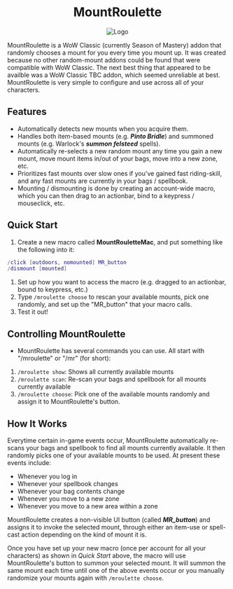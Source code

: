 <div align="center">

# MountRoulette

![Logo](https://imgur.com/a/oYnG5s3)
</div>

MountRoulette is a WoW Classic (currently Season of Mastery) addon that randomly chooses a mount for you every time you mount up.  It was created because no other random-mount addons could be found that were compatible with WoW Classic.  The next best thing that appeared to be availble was a WoW Classic TBC addon, which seemed unreliable at best.  MountRoulette is very simple to configure and use across all of your characters.

## Features
- Automatically detects new mounts when you acquire them.
- Handles both item-based mounts (e.g. ***Pinto Bridle***) and summoned mounts (e.g. Warlock's ***summon felsteed*** spells).
- Automatically re-selects a new random mount any time you gain a new mount, move mount items in/out of your bags, move into a new zone, etc.
- Prioritizes fast mounts over slow ones if you've gained fast riding-skill, and any fast mounts are currently in your bags / spellbook.
- Mounting / dismounting is done by creating an account-wide macro, which you can then drag to an actionbar, bind to a keypress / mouseclick, etc.

## Quick Start
1. Create a new macro called **MountRouletteMac**, and put something like the following into it:
```lua
/click [outdoors, nomounted] MR_button
/dismount [mounted]
```
1. Set up how you want to access the macro (e.g. dragged to an actionbar, bound to keypress, etc.)
1. Type `/mroulette choose` to rescan your available mounts, pick one randomly, and set up the "MR_button" that your macro calls.
1. Test it out!

## Controlling MountRoulette
- MountRoulette has several commands you can use.  All start with "/mroulette" or "/mr" (for short):
1. `/mroulette show`:  Shows all currently available mounts
1. `/mroulette scan`: Re-scan your bags and spellbook for all mounts currently available
2. `/mroulette choose`: Pick one of the available mounts randomly and assign it to MountRoulette's button.

## How It Works
Everytime certain in-game events occur, MountRoulette automatically re-scans your bags and spellbook to find all mounts currently available.  It then randomly picks one of your available mounts to be used.  At present these events include:
- Whenever you log in
- Whenever your spellbook changes
- Whenever your bag contents change
- Whenever you move to a new zone
- Whenever you move to a new area within a zone

MountRoulette creates a non-visible UI button (called ***MR_button***) and assigns it to invoke the selected mount, through either an item-use or spell-cast action depending on the kind of mount it is.

Once you have set up your new macro (once per account for all your characters) as shown in *Quick Start* above, the macro will use MountRoulette's button to summon your selected mount.  It will summon the same mount each time until one of the above events occur or you manually randomize your mounts again with `/mroulette choose`.
